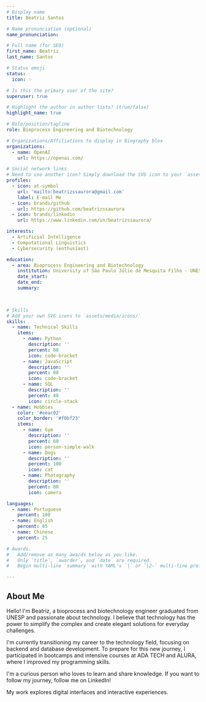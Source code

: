 ```yaml
---
# Display name
title: Beatriz Santos

# Name pronunciation (optional)
name_pronunciation: 

# Full name (for SEO)
first_name: Beatriz
last_name: Santos

# Status emoji
status:
  icon: ✨

# Is this the primary user of the site?
superuser: true

# Highlight the author in author lists? (true/false)
highlight_name: true

# Role/position/tagline
role: Bioprocess Engineering and Biotechnology

# Organizations/Affiliations to display in Biography blox
organizations:
  - name: OpenAI
    url: https://openai.com/

# Social network links
# Need to use another icon? Simply download the SVG icon to your `assets/media/icons/` folder.
profiles:
  - icon: at-symbol
    url: 'mailto:beatrizssaurora@gmail.com'
    label: E-mail Me
  - icon: brands/github
    url: https://github.com/beatrizssaurora
  - icon: brands/linkedin
    url: https://www.linkedin.com/in/beatrizssaurora/

interests:
  - Artificial Intelligence
  - Computational Linguistics
  - Cybersecurity (enthusiast)

education:
  - area: Bioprocess Engineering and Biotechnology
    institution: University of São Paulo Júlio de Mesquita Filho - UNESP
    date_start: 
    date_end: 
    summary: 

  

# Skills
# Add your own SVG icons to `assets/media/icons/`
skills:
  - name: Technical Skills
    items:
      - name: Python
        description: ''
        percent: 80
        icon: code-bracket
      - name: JavaScript
        description: ''
        percent: 80
        icon: code-bracket
      - name: SQL
        description: ''
        percent: 40
        icon: circle-stack
  - name: Hobbies
    color: '#eeac02'
    color_border: '#f0bf23'
    items:
      - name: Gym
        description: ''
        percent: 60
        icon: person-simple-walk
      - name: Dogs
        description: ''
        percent: 100
        icon: cat
      - name: Photography
        description: ''
        percent: 80
        icon: camera

languages:
  - name: Portuguese
    percent: 100
  - name: English
    percent: 85
  - name: Chinese
    percent: 25

# Awards.
#   Add/remove as many awards below as you like.
#   Only `title`, `awarder`, and `date` are required.
#   Begin multi-line `summary` with YAML's `|` or `|2-` multi-line prefix and indent 2 spaces below.

---
```


## About Me

Hello! I'm Beatriz, a bioprocess and biotechnology engineer graduated from UNESP and passionate about technology. I believe that technology has the power to simplify the complex and create elegant solutions for everyday challenges.

I'm currently transitioning my career to the technology field, focusing on backend and database development. To prepare for this new journey, I participated in bootcamps and intensive courses at ADA TECH and ALURA, where I improved my programming skills.

I'm a curious person who loves to learn and share knowledge. If you want to follow my journey, follow me on LinkedIn!

My work explores digital interfaces and interactive experiences.
